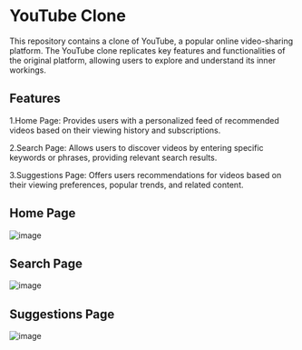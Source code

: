 # YouTube Clone
This repository contains a clone of YouTube, a popular online video-sharing platform. The YouTube clone replicates key features and functionalities of the original platform, allowing users to explore and understand its inner workings.

## Features
1.Home Page: Provides users with a personalized feed of recommended videos based on their viewing history and subscriptions.

2.Search Page: Allows users to discover videos by entering specific keywords or phrases, providing relevant search results.

3.Suggestions Page: Offers users recommendations for videos based on their viewing preferences, popular trends, and related content.

## Home Page
![image](https://github.com/soniadiwedi/youtubeclone/assets/112754761/53846f71-364f-4957-a466-1eb6a28a496a)

## Search Page
![image](https://github.com/soniadiwedi/youtubeclone/assets/112754761/1645f1ef-aa97-4be6-a513-1576b8bedf4e)

## Suggestions Page
![image](https://github.com/soniadiwedi/youtubeclone/assets/112754761/fffab467-adb5-4236-a2a2-8cd9809a0ddf)



